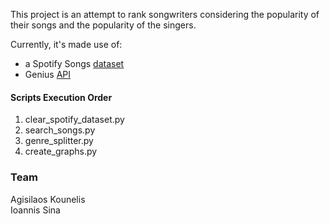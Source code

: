 This project is an attempt to rank songwriters considering the popularity of their songs and the popularity of the singers.

Currently, it's made use of:
- a Spotify Songs [dataset](https://www.kaggle.com/zaheenhamidani/ultimate-spotify-tracks-db)
- Genius [API](https://docs.genius.com/)

#### Scripts Execution Order
1. clear_spotify_dataset.py
1. search_songs.py
1. genre_splitter.py
1. create_graphs.py

### Team
Agisilaos Kounelis<br>
Ioannis Sina
